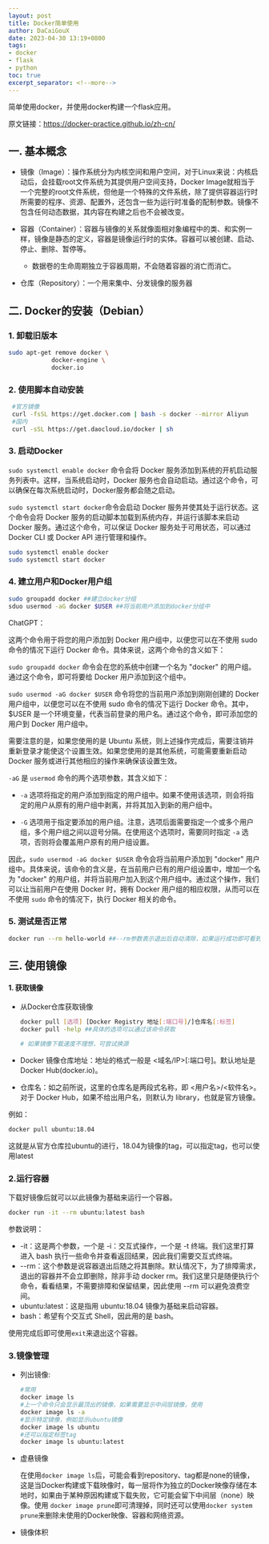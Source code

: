```yaml
---
layout: post
title: Docker简单使用
author: DaCaiGouX
date: 2023-04-30 13:19+0800
tags: 
- docker
- flask
- python
toc: true
excerpt_separator: <!--more-->
---
```

简单使用docker，并使用docker构建一个flask应用。
<!--more-->

原文链接：https://docker-practice.github.io/zh-cn/
## 一. 基本概念

* 镜像（Image）：操作系统分为内核空间和用户空间，对于Linux来说：内核启动后，会挂载root文件系统为其提供用户空间支持，Docker Image就相当于一个完整的root文件系统，但他是一个特殊的文件系统，除了提供容器运行时所需要的程序、资源、配置外，还包含一些为运行时准备的配制参数。镜像不包含任何动态数据，其内容在构建之后也不会被改变。

* 容器（Container）：容器与镜像的关系就像面相对象编程中的类、和实例一样，镜像是静态的定义，容器是镜像运行时的实体。容器可以被创建、启动、停止、删除、暂停等。
  
  * 数据卷的生命周期独立于容器周期，不会随着容器的消亡而消亡。

* 仓库（Repository）：一个用来集中、分发镜像的服务器

## 二. Docker的安装（Debian）

### 1. 卸载旧版本
   
   ```bash
   sudo apt-get remove docker \
               docker-engine \
               docker.io
   ```

### 2. 使用脚本自动安装
   
   ```bash
    #官方镜像
    curl -fsSL https://get.docker.com | bash -s docker --mirror Aliyun
    #国内
    curl -sSL https://get.daocloud.io/docker | sh
   ```
   
### 3. 启动Docker
   
`sudo systemctl enable docker` 命令会将 Docker 服务添加到系统的开机启动服务列表中。这样，当系统启动时，Docker 服务也会自动启动。通过这个命令，可以确保在每次系统启动时，Docker服务都会随之启动。

`sudo systemctl start docker`命令会启动 Docker 服务并使其处于运行状态。这个命令会将 Docker 服务的启动脚本加载到系统内存，并运行该脚本来启动 Docker 服务。通过这个命令，可以保证 Docker 服务处于可用状态，可以通过 Docker CLI 或 Docker API 进行管理和操作。

   ```bash
   sudo systemctl enable docker
   sudo systemctl start docker
   ```
### 4. 建立用户和Docker用户组
   
   ```bash
   sudo groupadd docker ##建立docker分组
   sduo usermod -aG docker $USER ##将当前用户添加到docker分组中
   ```
ChatGPT：


这两个命令用于将您的用户添加到 Docker 用户组中，以便您可以在不使用 sudo 命令的情况下运行 Docker 命令。具体来说，这两个命令的含义如下：

`sudo groupadd docker` 命令会在您的系统中创建一个名为 "docker" 的用户组。通过这个命令，即可将要给 Docker 用户添加到这个组中。

`sudo usermod -aG docker $USER` 命令将您的当前用户添加到刚刚创建的 Docker 用户组中，以便您可以在不使用 sudo 命令的情况下运行 Docker 命令。其中，$USER 是一个环境变量，代表当前登录的用户名。通过这个命令，即可添加您的用户到 Docker 用户组中。

需要注意的是，如果您使用的是 Ubuntu 系统，则上述操作完成后，需要注销并重新登录才能使这个设置生效。如果您使用的是其他系统，可能需要重新启动 Docker 服务或进行其他相应的操作来确保该设置生效。

`-aG` 是 `usermod` 命令的两个选项参数，其含义如下：

- `-a` 选项将指定的用户添加到指定的用户组中。如果不使用该选项，则会将指定的用户从原有的用户组中剥离，并将其加入到新的用户组中。

- `-G` 选项用于指定要添加的用户组。注意，选项后面需要指定一个或多个用户组，多个用户组之间以逗号分隔。在使用这个选项时，需要同时指定 `-a` 选项，否则将会覆盖用户原有的用户组设置。

因此，`sudo usermod -aG docker $USER` 命令会将当前用户添加到 "docker" 用户组中。具体来说，该命令的含义是，在当前用户已有的用户组设置中，增加一个名为 "docker" 的用户组，并将当前用户加入到这个用户组中。通过这个操作，我们可以让当前用户在使用 Docker 时，拥有 Docker 用户组的相应权限，从而可以在不使用 `sudo` 命令的情况下，执行 Docker 相关的命令。

### 5. 测试是否正常
   
   ```bash
   docker run --rm hello-world ##--rm参数表示退出后自动清除，如果运行成功即可看到Hello World！以及一些docker的介绍。
   ```

## 三. 使用镜像

#### 1. 获取镜像

* 从Docker仓库获取镜像
  
  ```bash
  docker pull [选项] [Docker Registry 地址[:端口号]/]仓库名[:标签]
  docker pull -help ##具体的选项可以通过该命令获取

  # 如果镜像下载速度不理想，可尝试换源
  ```

* Docker 镜像仓库地址：地址的格式一般是 <域名/IP>[:端口号]。默认地址是 Docker Hub(docker.io)。

* 仓库名：如之前所说，这里的仓库名是两段式名称，即 <用户名>/<软件名>。对于 Docker Hub，如果不给出用户名，则默认为 library，也就是官方镜像。

例如：
```bash
docker pull ubuntu:18.04
```
这就是从官方仓库拉ubuntu的进行，18.04为镜像的tag，可以指定tag，也可以使用latest

### 2.运行容器
下载好镜像后就可以以此镜像为基础来运行一个容器。
```bash
docker run -it --rm ubuntu:latest bash
```
参数说明：
* -it：这是两个参数，一个是 -i：交互式操作，一个是 -t 终端。我们这里打算进入 bash 执行一些命令并查看返回结果，因此我们需要交互式终端。
* --rm：这个参数是说容器退出后随之将其删除。默认情况下，为了排障需求，退出的容器并不会立即删除，除非手动 docker rm。我们这里只是随便执行个命令，看看结果，不需要排障和保留结果，因此使用 --rm 可以避免浪费空间。
* ubuntu:latest：这是指用 ubuntu:18.04 镜像为基础来启动容器。
* bash：希望有个交互式 Shell，因此用的是 bash。

使用完成后即可使用`exit`来退出这个容器。

### 3.镜像管理
* 列出镜像:
   ```bash
   #常用
   docker image ls
   #上一个命令只会显示最顶出的镜像，如果需要显示中间层镜像，使用
   docker image ls -a
   #显示特定镜像，例如显示ubuntu镜像
   docker image ls ubuntu
   #还可以指定标签tag
   docker image ls ubuntu:latest
   ```
* 虚悬镜像
   
   在使用`docker image ls`后，可能会看到repository、tag都是none的镜像，这是当Docker构建或下载映像时，每一层将作为独立的Docker映像存储在本地时，如果由于某种原因构建或下载失败，它可能会留下中间层（none）映像。使用 `docker image prune`即可清理掉，同时还可以使用`docker system prune`来删除未使用的Docker映像、容器和网络资源。
* 镜像体积
 

